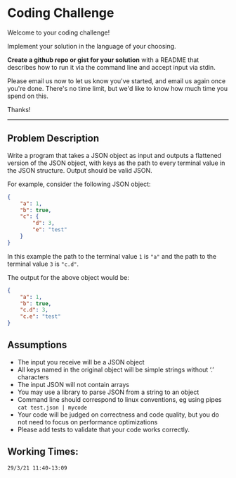 # Coding Challenge

Welcome to your coding challenge!

Implement your solution in the language of your choosing.

**Create a github repo or gist for your solution** with a README that describes how to run it via the command line and accept input via stdin.

Please email us now to let us know you've started, and email us again once you're done. There's no time limit, but we'd like to know how much time you spend on this.

Thanks!

---


## Problem Description

Write a program that takes a JSON object as input and outputs a flattened version of the JSON object, with keys as the path to every terminal value in the JSON structure.  Output should be valid JSON.

For example, consider the following JSON object:

```json
{
    "a": 1,
    "b": true,
    "c": {
        "d": 3,
        "e": "test"
    }
}
```

In this example the path to the terminal value `1` is `"a"` and the path to the terminal value `3` is `"c.d"`.

The output for the above object would be:

```json
{
    "a": 1,
    "b": true,
    "c.d": 3,
    "c.e": "test"
}
```

## Assumptions

* The input you receive will be a JSON object
* All keys named in the original object will be simple strings without ‘.’ characters
* The input JSON will not contain arrays
* You may use a library to parse JSON from a string to an object
* Command line should correspond to linux conventions, eg using pipes `cat test.json | mycode`
* Your code will be judged on correctness and code quality, but you do not need to focus on performance optimizations
* Please add tests to validate that your code works correctly.

## Working Times:
    29/3/21 11:40-13:09
